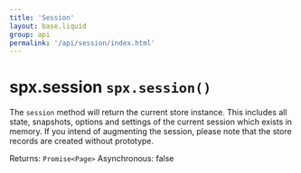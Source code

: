 ```yaml
---
title: 'Session'
layout: base.liquid
group: api
permalink: '/api/session/index.html'
---
```


# spx.session `spx.session()`

The `session` method will return the current store instance. This includes all state, snapshots, options and settings of the current session which exists in memory. If you intend of augmenting the session, please note that the store records are created without prototype.

<span class="fc-gray">Returns</span>: `Promise<Page>`
<span class="fc-gray">Asynchronous</span>: <span class="ff-code fs-md fc-cyan">false</span>
